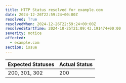 ```yaml
---
title: HTTP Status resolved for example.com
date: 2024-12-26T22:59:24+00:00Z
resolved: True
resolvedWhen: 2024-12-26T22:59:24+00:00Z
resolvedStartTime: 2024-10-25T21:09:43.191474+00:00
severity: notice
affected:
  - example.com
section: issue
---
```


| Expected Statuses | Actual Status  |
|-------------------|----------------|
| 200, 301, 302 | 200 |
